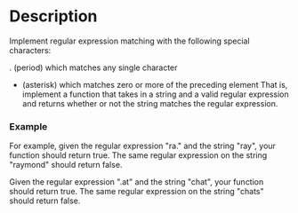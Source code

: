 # Description

Implement regular expression matching with the following special characters:

. (period) which matches any single character
* (asterisk) which matches zero or more of the preceding element
That is, implement a function that takes in a string and a valid regular expression and returns whether or not the string matches the regular expression.

### Example

For example, given the regular expression "ra." and the string "ray", your function should return true. The same regular expression on the string "raymond" should return false.

Given the regular expression ".at" and the string "chat", your function should return true. The same regular expression on the string "chats" should return false.
